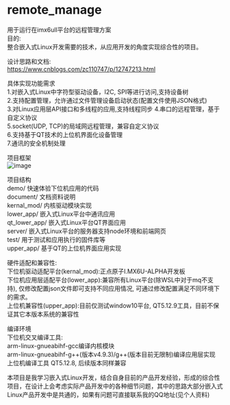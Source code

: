 # remote_manage
用于运行在imx6ull平台的远程管理方案  
目的:  
整合嵌入式Linux开发需要的技术，从应用开发的角度实现综合性的项目。  

设计思路和文档:  
https://www.cnblogs.com/zc110747/p/12747213.html  

具体实现功能需求  
1.对嵌入式Linux中字符型驱动设备，I2C, SPI等进行访问,支持设备树  
2.支持配置管理，允许通过文件管理设备启动状态(配置文件使用JSON格式)  
3.对Linux应用层API接口和多线程的应用,支持线程同步 
4.串口的远程管理，基于自定义协议  
5.socket(UDP, TCP)的局域网远程管理，兼容自定义协议  
6.支持基于QT技术的上位机界面化设备管理  
7.通讯的安全机制处理  
 
项目框架  
![image](https://github.com/zc110747/remote_manage/blob/master/document/Image/system.png)  

项目结构  
demo/           快速体验下位机应用的代码  
document/       文档资料说明  
kernal_mod/     内核驱动模块实现  
lower_app/      嵌入式Linux平台中通讯应用  
qt_lower_app/   嵌入式Linux平台QT界面应用  
server/         嵌入式Linux平台的服务器支持node环境和前端网页   
test/           用于测试和应用执行的固件库等  
upper_app/      基于QT的上位机界面应用实现  

硬件适配和兼容性:  
下位机驱动适配平台(kernal_mod):正点原子I.MX6U-ALPHA开发板  
下位机应用层适配平台(lower_app):兼容所有Linux平台(除WSL中对于mq不支持), 仅修改配置json文件即可支持不同应用情况, 可通过修改配置满足不同环境下的需求。  
上位机兼容性(upper_app):目前仅测试window10平台, QT5.12.9工具，目前不保证其它本版本系统的兼容性  

编译环境  
下位机交叉编译工具:    
arm-linux-gnueabihf-gcc编译内核模块  
arm-linux-gnueabihf-g++(版本v4.9.3)/g++(版本目前无限制)编译应用层实现  
上位机编译工具
QT5.12.8, 后续版本同样兼容 

本项目是我学习嵌入式Linux开发，结合自身目前的产品开发经验，形成的综合性项目，在设计上会考虑实际产品开发中的各种细节问题，其中的思路大部分嵌入式Linux产品开发中是共通的，如果有问题可直接联系我的QQ地址(见个人资料)
